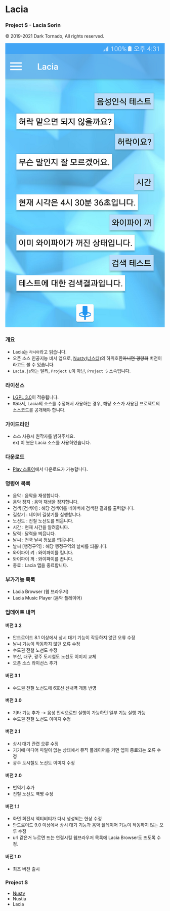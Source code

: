 # Lacia

### Project S - Lacia Sorin
© 2019-2021 Dark Tornado, All rights reserved.

<img src='https://raw.githubusercontent.com/DarkTornado/Lacia/master/LaciaImage.png'>

### 개요
 - Lacia는 `라시아`라고 읽습니다.
 - 오픈 소스 인공지능 비서 앱으로, [Nusty(너스티)](https://play.google.com/store/apps/details?id=com.darktornado.nusty)의 하위호환~~아니면 경량화~~ 버전이라고도 볼 수 있습니다.
 - `Lacia.js`와는 달리, `Project L`이 아닌, `Project S` 소속입니다.
 
### 라이선스
 - [LGPL 3.0](http://www.gnu.org/licenses/lgpl-3.0.html)이 적용됩니다.
 - 따라서, Lacia의 소스를 수정해서 사용하는 경우, 해당 소스가 사용된 프로젝트의 소스코드를 공개해야 합니다.
 
### 가이드라인
* 소스 사용시 원작자를 밝혀주세요.<br>
 ex) 이 봇은 Lacia 소스를 사용하였습니다.
 
### 다운로드
 - [Play 스토어](https://play.google.com/store/apps/details?id=com.darktornado.lacia)에서 다운로드가 가능합니다.
  
### 명령어 목록
 - 음악 : 음악을 재생합니다.
 - 음악 정지 : 음악 재생을 정지합니다.
 - 검색 [검색어] : 해당 검색어를 네이버에 검색한 결과를 출력합니다.
 - 길찾기 : 네이버 길찾기를 실행합니다.
 - 노선도 : 전철 노선도를 띄웁니다.
 - 시간 : 현재 시간을 알려줍니다.
 - 달력 : 달력을 띄웁니다.
 - 날씨 : 전국 날씨 정보를 띄웁니다.
 - 날씨 [행정구역] : 해당 행정구역의 날씨를 띄웁니다.
 - 와이파이 켜 : 와이파이를 킵니다.
 - 와이파이 꺼 : 와이파이를 끕니다.
 - 종료 : Lacia 앱을 종료합니다.
 
### 부가기능 목록
 - Lacia Browser (웹 브라우저)
 - Lacia Music Player (음악 플레이어)

### 업데이트 내역
 #### 버전 3.2
  - 안드로이드 8.1 이상에서 상시 대기 기능이 작동하지 않던 오류 수정
  - 날씨 기능이 작동하지 않던 오류 수정
  - 수도권 전철 노선도 수정
  - 부산, 대구, 광주 도시철도 노선도 이미지 교체
  - 오픈 소스 라이선스 추가
  
 #### 버전 3.1
  - 수도권 전철 노선도에 6호선 신내역 개통 반영
  
 #### 버전 3.0
  - 기타 기능 추가 -> 음성 인식으로만 실행이 가능하던 일부 기능 실행 가능
  - 수도권 전철 노선도 이미지 수정
 
 #### 버전 2.1
  - 상시 대기 관련 오류 수정
  - 기기에 미디어 파일이 없는 상태에서 뮤직 플레이어를 키면 앱이 종료되는 오류 수정
  - 광주 도시철도 노선도 이미지 수정
  
 #### 버전 2.0
  - 번역기 추가
  - 전철 노선도 역명 수정

 #### 버전 1.1
  - 화면 회전시 액티비티가 다시 생성되는 현상 수정
  - 안드로이드 9.0 이상에서 상시 대기 기능과 음악 플레이어 기능이 작동하지 않는 오루 수정
  - url 같은거 누르면 뜨는 연결시킬 웹브라우저 목록에 Lacia Browser도 뜨도록 수정.
  
 #### 버전 1.0
  - 최초 버전 출시

### Project S
* [Nusty](https://play.google.com/store/apps/details?id=com.darktornado.nusty)
* Nustia
* Lacia

